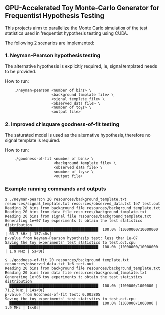 ## GPU-Accelerated Toy Monte-Carlo Generator for Frequentist Hypothesis Testing


This projects aims to parallelize the Monte Carlo simulation of the test statistics used in frequentist hypothesis testing using CUDA.

The following 2 scenarios are implemented: 

### 1. Neyman-Pearson hypothesis testing
The alternative hypothesis is explicitly required, ie, signal templated needs to be provided.

How to run: 
```
    ./neyman-pearson <number of bins> \
                     <background template file> \
                     <signal template file> \
                     <observed data file> \
                     <number of toys> \
                     <output file> 
```

### 2. Improved chisquare goodness-of-fit testing
The saturated model is used as the alternative hypothesis, therefore no signal template is required.

How to run:
```
    ./goodness-of-fit <number of bins> \
                      <background template file> \
                      <observed data file> \
                      <number of toys> \
                      <output file>
```

### Example running commands and outputs
```
$ ./neyman-pearson 20 resources/background_template.txt resources/signal_template.txt resources/observed_data.txt 1e7 test.out
Reading 20 bins from background file resources/background_template.txt
Reading 20 bins from data file resources/background_template.txt
Reading 20 bins from signal file resources/background_template.txt
Generating 1e+07 toy experiments to obtain the test statistics distribution
  ████████████████████████████████████████▏ 100.0% [10000000/10000000 | 63.7 kHz | 157s<0s]
p-value from Neyman-Pearson hypothesis test: less than 1e-07
Saving the toy experiments' test statistics to test.out.cpu
  ████████████████████████████████████████▏ 100.0% [10000000/10000000 | 1.9 MHz | 5s<0s]
```
```
$ ./goodness-of-fit 20 resources/background_template.txt resources/observed_data.txt 1e6 test.out
Reading 20 bins from background file resources/background_template.txt
Reading 20 bins from data file resources/background_template.txt
Generating 1e+06 toy experiments to obtain the test statistics distribution
  ████████████████████████████████████████▏ 100.0% [1000000/1000000 | 71.2 kHz | 14s<0s]
p-value from Goodness-of-fit test: 0.003805
Saving the toy experiments' test statistics to test.out.cpu
  ████████████████████████████████████████▏ 100.0% [1000000/1000000 | 1.9 MHz | 1s<0s]
```
